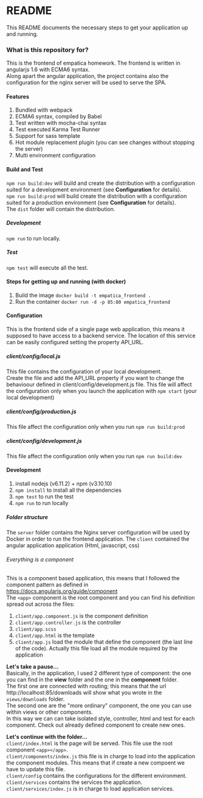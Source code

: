 # README #
This README documents the necessary steps to get your application up and running.  

### What is this repository for? ###
This is the frontend of empatica homework. 
The frontend is written in angularjs 1.6 with ECMA6 syntax.  
Along apart the angular application, the project contains also the configuration for the nginx server will be used to serve the SPA. 

#### Features
1. Bundled with webpack
2. ECMA6 syntax, compiled by Babel
2. Test written with mocha-chai syntax
3. Test executed Karma Test Runner
4. Support for sass template
5. Hot module replacement plugin (you can see changes without stopping the server)
6. Multi environment configuration

#### Build and Test
`npm run build:dev` will build and create the distribution with a configuration suited for a development environment (see __Configuration__ for details).  
`npm run build:prod` will build create the distribution with a configuration suited for a production environment (see __Configuration__ for details).  
The `dist` folder will contain the distribution.  

##### Development
`npm run` to run locally.  

##### Test
`npm test` will execute all the test.  

#### Steps for getting up and running (with docker)
1. Build the image
`docker build -t empatica_frontend .` 
2. Run the container
`docker run -d -p 85:80 empatica_frontend`

#### Configuration
This is the frontend side of a single page web application, this means it supposed to have access to a backend service.
The location of this service can be easily configured setting the property API_URL.  

##### client/config/local.js
This file contains the configuration of your local development.   
Create the file and add the API_URL property if you want to change the behavioour defined in client/config/development.js file. 
This file will affect the configuration only when you launch the application with `npm start` (your local development)  

##### client/config/production.js
This file affect the configuration only when you run `npm run build:prod` 

##### client/config/development.js
This file affect the configuration only when you run `npm run build:dev` 

#### Development
1. install nodejs (v6.11.2) + npm (v3.10.10)
2. `npm install` to install all the dependencies
3. `npm test` to run the test 
4. `npm run` to run locally 

##### Folder structure
The `server` folder contains the Nginx server configuration will be used by Docker in order to run the frontend application.
The `client` contained the angular application application (Html, javascript, css)

###### Everything is a component
This is a component based application, this means that I followed the component pattern as defined in https://docs.angularjs.org/guide/component    
The `<app>` component is the root component and you can find his definition spread out across the files:   
1. `client/app.component.js` is the component definition  
2. `client/app.controller.js` is the controller  
3. `client/app.scss`   
4. `client/app.html` is the template   
5. `client/app.js` load the module that define the component (the last line of the code). Actually this file load all the module required by the application  
  
__Let's take a pause...__  
Basically, in the application, I used 2 different type of component: the one you can find in the __view__ folder and the one in the __component__ folder.  
The first one are connected with routing; this means that the url http://localhost:85/downloads will show what you wrote in the `views/downloads` folder.  
The second one are the "more ordinary" component, the one you can use within views or other components.  
In this way we can can take isolated style, controller, html and test for each component. 
Check out already defined component to create new ones.


__Let's continue with the folder...__  
`client/index.html` is the page will be served. This file use the root component `<app></app>`.  
`client/components/index.js` this file is in charge to load into the application the component modules. This means that if create a new compoent we have to update this file.   
`client/config` contains the configurations for the different environment.  
`client/services` contains the services the application.  
`client/services/index.js` is in charge to load application services.  
